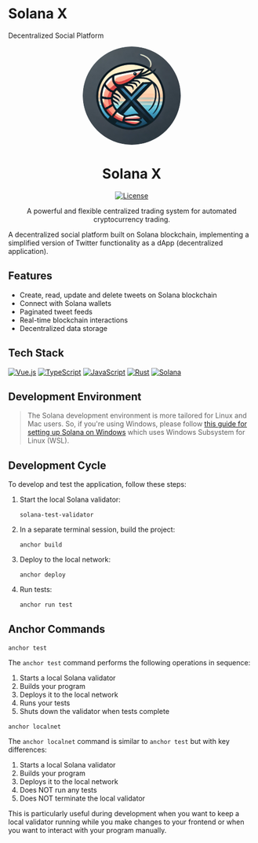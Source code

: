 # Solana X
Decentralized Social Platform
<div align="center">
  <img src="docs/assets/solana-x_logo-rounded.png" alt="Yoruichi Logo" width="200" style="border-radius: 50%; object-fit: cover;"/>

  # Solana X
  
  [![License](https://img.shields.io/badge/License-Apache%202.0-blue.svg)](https://opensource.org/licenses/Apache-2.0)

  A powerful and flexible centralized trading system for automated cryptocurrency trading.
</div>

A decentralized social platform built on Solana blockchain, implementing a simplified version of Twitter functionality as a dApp (decentralized application).

## Features

- Create, read, update and delete tweets on Solana blockchain
- Connect with Solana wallets
- Paginated tweet feeds
- Real-time blockchain interactions
- Decentralized data storage

## Tech Stack

[![Vue.js](https://img.shields.io/badge/Vue.js-v3.x-4FC08D?style=for-the-badge&logo=vue.js&logoColor=white)](https://vuejs.org/)
[![TypeScript](https://img.shields.io/badge/TypeScript-v4.x-3178C6?style=for-the-badge&logo=typescript&logoColor=white)](https://www.typescriptlang.org/)
[![JavaScript](https://img.shields.io/badge/JavaScript-ES6+-F7DF1E?style=for-the-badge&logo=javascript&logoColor=black)](https://developer.mozilla.org/en-US/docs/Web/JavaScript)
[![Rust](https://img.shields.io/badge/Rust-1.69+-000000?style=for-the-badge&logo=rust&logoColor=white)](https://www.rust-lang.org/)
[![Solana](https://img.shields.io/badge/Solana-Latest-14F195?style=for-the-badge&logo=solana&logoColor=white)](https://solana.com/)

## Development Environment

> The Solana development environment is more tailored for Linux and Mac users. So, if you're using Windows, please follow [this guide for setting up Solana on Windows](https://github.com/buildspace/buildspace-projects/blob/main/Solana_And_Web3/en/Section_2/Resources/windows_setup.md) which uses Windows Subsystem for Linux (WSL).

## Development Cycle

To develop and test the application, follow these steps:

1. Start the local Solana validator:
   ```shell
   solana-test-validator
   ```

2. In a separate terminal session, build the project:
   ```shell
   anchor build
   ```

3. Deploy to the local network:
   ```shell
   anchor deploy
   ```

4. Run tests:
   ```shell
   anchor run test
   ```

## Anchor Commands

```shell
anchor test
```

The `anchor test` command performs the following operations in sequence:
1. Starts a local Solana validator
2. Builds your program
3. Deploys it to the local network
4. Runs your tests
5. Shuts down the validator when tests complete

```shell
anchor localnet
```

The `anchor localnet` command is similar to `anchor test` but with key differences:
1. Starts a local Solana validator
2. Builds your program
3. Deploys it to the local network
4. Does NOT run any tests
5. Does NOT terminate the local validator

This is particularly useful during development when you want to keep a local validator running while you make changes to your frontend or when you want to interact with your program manually.

